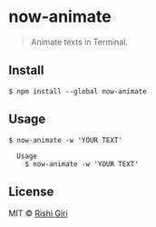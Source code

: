# now-animate

> Animate texts in Terminal.

## Install

```
$ npm install --global now-animate
```

## Usage

```
$ now-animate -w 'YOUR TEXT'

  Usage
    $ now-animate -w 'YOUR TEXT'

```

## License

MIT © [Rishi Giri](http://rishigiri.com)